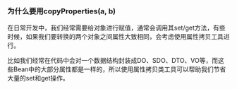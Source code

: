### 为什么要用copyProperties(a, b)

在日常开发中，我们经常需要给对象进行赋值，通常会调用其set/get方法，有些时候，如果我们要转换的两个对象之间属性大致相同，会考虑使用属性拷贝工具进行。

比如我们经常在代码中会对一个数据结构封装成DO、SDO、DTO、VO等，而这些Bean中的大部分属性都是一样的，所以使用属性拷贝类工具可以帮助我们节省大量的set和get操作。


